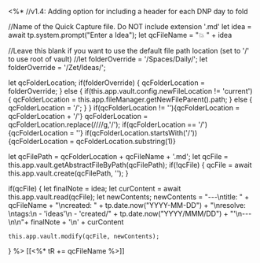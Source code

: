 <%*
//v1.4: Adding option for including a header for each DNP day to fold

//Name of the Quick Capture file. Do NOT include extension '.md'
let idea = await tp.system.prompt("Enter a Idea");
let qcFileName = "💥 " + idea

//Leave this blank if you want to use the default file path location (set to '/' to use root of vault)
//let folderOverride = '/Spaces/Daily/';
let folderOverride = '/Zet/Ideas/';

let qcFolderLocation;
if(folderOverride) {
    qcFolderLocation = folderOverride;
} else {
    if(this.app.vault.config.newFileLocation != 'current') {
        qcFolderLocation = this.app.fileManager.getNewFileParent().path;
    } else {
        qcFolderLocation = '/';
    }
}
if(qcFolderLocation != ''){qcFolderLocation = qcFolderLocation + '/'}
qcFolderLocation = qcFolderLocation.replace(/\/\//g,'/');
if(qcFolderLocation == '/'){qcFolderLocation = ''}
if(qcFolderLocation.startsWith('/')){qcFolderLocation = qcFolderLocation.substring(1)}

let qcFilePath = qcFolderLocation + qcFileName + '.md';
let qcFile = this.app.vault.getAbstractFileByPath(qcFilePath);
if(!qcFile) {
    qcFile = await this.app.vault.create(qcFilePath, '');
}

if(qcFile) {
    let finalNote = idea;
    let curContent = await this.app.vault.read(qcFile);
    let newContents;
    newContents = "---\ntitle: " + qcFileName + "\ncreated: " + tp.date.now("YYYY-MM-DD") + "\nresolve: \ntags:\n  - 'ideas'\n  - 'created/" + tp.date.now("YYYY/MMM/DD") + "'\n---\n\n"+ finalNote + '\n' + curContent

    this.app.vault.modify(qcFile, newContents);
}
%>
[[<%* tR += qcFileName %>]]